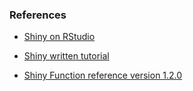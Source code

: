 ### References

 - [Shiny on RStudio](https://shiny.rstudio.com/)
 
 - [Shiny written tutorial](https://shiny.rstudio.com/tutorial/written-tutorial/lesson1/)
 
 - [Shiny Function reference version 1.2.0](https://shiny.rstudio.com/reference/shiny/1.2.0/)
 